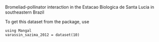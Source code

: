 Bromeliad-pollinator interaction in the Estacao Biologica de Santa Lucia in southeastern Brazil

To get this dataset from the package, use

    using Mangal
    varassin_sazima_2012 = dataset(10)

